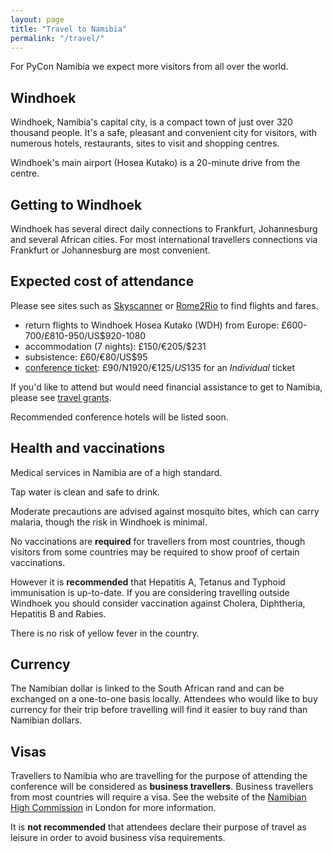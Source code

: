 ```yaml
---
layout: page
title: "Travel to Namibia"
permalink: "/travel/"
---
```

For PyCon Namibia we expect more visitors from all over the world.

## Windhoek

Windhoek, Namibia's capital city, is a compact town of just over 320 thousand people. It's a safe,
pleasant and convenient city for visitors, with numerous hotels, restaurants, sites to visit and
shopping centres.

Windhoek's main airport (Hosea Kutako) is a 20-minute drive from the centre.

## Getting to Windhoek

Windhoek has several direct daily connections to Frankfurt, Johannesburg and several African
cities. For most international travellers connections via Frankfurt or Johannesburg are most
convenient.

## Expected cost of attendance

Please see sites such as [Skyscanner](http://www.skyscanner.net) or
[Rome2Rio](http://www.rome2rio.com) to find flights and fares.

* return flights to Windhoek Hosea Kutako (WDH) from Europe: £600-700/£810-950/US$920-1080
* accommodation (7 nights): £150/€205/$231
* subsistence: £60/€80/US$95
* [conference ticket](/tickets): £90/N$1920/€125/US$135 for an *Individual*
  ticket

If you'd like to attend but would need financial assistance to get to Namibia,
please see [travel grants](/djangosociety).

Recommended conference hotels will be listed soon.

## Health and vaccinations

Medical services in Namibia are of a high standard.

Tap water is clean and safe to drink.

Moderate precautions are advised against mosquito bites, which can carry malaria, though the risk
in Windhoek is minimal.

No vaccinations are **required** for travellers from most countries, though visitors from some
countries may be required to show proof of certain vaccinations.

However it is **recommended** that Hepatitis A, Tetanus and Typhoid immunisation is up-to-date. If
you are considering travelling outside Windhoek you should consider vaccination against Cholera,
Diphtheria, Hepatitis B and Rabies.

There is no risk of yellow fever in the country.

## Currency

The Namibian dollar is linked to the South African rand and can be exchanged on a one-to-one basis
locally. Attendees who would like to buy currency for their trip before travelling will find it
easier to buy rand than Namibian dollars.

## Visas

Travellers to Namibia who are travelling for the purpose of attending the conference will be
considered as **business travellers**. Business travellers from most countries will require a visa.
See the website of the [Namibian High Commission](http://www.namibiahc.org.uk/need_visa.php) in
London for more information.

It is **not recommended** that attendees declare their purpose of travel as leisure in order to
avoid business visa requirements.
